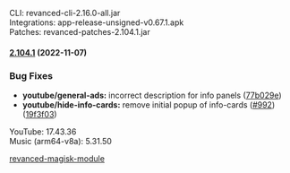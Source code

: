 CLI: revanced-cli-2.16.0-all.jar  
Integrations: app-release-unsigned-v0.67.1.apk  
Patches: revanced-patches-2.104.1.jar  

#### [2.104.1](https://github.com/revanced/revanced-patches/compare/v2.104.0...v2.104.1) (2022-11-07)
### Bug Fixes
* **youtube/general-ads:** incorrect description for info panels ([77b029e](https://github.com/revanced/revanced-patches/commit/77b029e82e481a13516b1c8a888c42817507cdea))
* **youtube/hide-info-cards:** remove initial popup of info-cards ([#992](https://github.com/revanced/revanced-patches/issues/992)) ([19f3f03](https://github.com/revanced/revanced-patches/commit/19f3f038585c313a969adf3d4095a60ab4c83ede))

  
YouTube: 17.43.36  
Music (arm64-v8a): 5.31.50  

[revanced-magisk-module](https://github.com/j-hc/revanced-magisk-module)  
